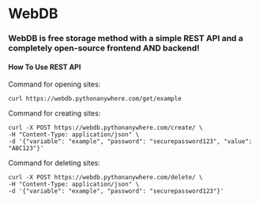 # WebDB
### WebDB is free storage method with a simple REST API and a completely open-source frontend AND backend!

#### How To Use REST API
Command for opening sites:
```
curl https://webdb.pythonanywhere.com/get/example
```
Command for creating sites:
```
curl -X POST https://webdb.pythonanywhere.com/create/ \
-H "Content-Type: application/json" \
-d '{"variable": "example", "password": "securepassword123", "value": "ABC123"}'
```
Command for deleting sites:
```
curl -X POST https://webdb.pythonanywhere.com/delete/ \
-H "Content-Type: application/json" \
-d '{"variable": "example", "password": "securepassword123"}'
```
